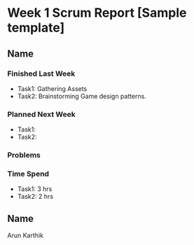 # Week 1 Scrum Report [Sample template]

## Name

### Finished Last Week 
- Task1: Gathering Assets
- Task2: Brainstorming Game design patterns.

### Planned Next Week 
- Task1:
- Task2:

### Problems

### Time Spend

- Task1: 3 hrs
- Task2: 2 hrs

## Name
Arun Karthik
